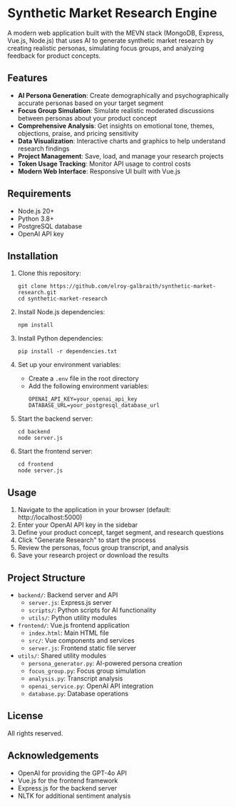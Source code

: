# Synthetic Market Research Engine

A modern web application built with the MEVN stack (MongoDB, Express, Vue.js, Node.js) that uses AI to generate synthetic market research by creating realistic personas, simulating focus groups, and analyzing feedback for product concepts.

## Features

- **AI Persona Generation**: Create demographically and psychographically accurate personas based on your target segment
- **Focus Group Simulation**: Simulate realistic moderated discussions between personas about your product concept
- **Comprehensive Analysis**: Get insights on emotional tone, themes, objections, praise, and pricing sensitivity
- **Data Visualization**: Interactive charts and graphics to help understand research findings
- **Project Management**: Save, load, and manage your research projects
- **Token Usage Tracking**: Monitor API usage to control costs
- **Modern Web Interface**: Responsive UI built with Vue.js

## Requirements

- Node.js 20+
- Python 3.8+
- PostgreSQL database
- OpenAI API key

## Installation

1. Clone this repository:
   ```
   git clone https://github.com/elroy-galbraith/synthetic-market-research.git
   cd synthetic-market-research
   ```

2. Install Node.js dependencies:
   ```
   npm install
   ```

3. Install Python dependencies:
   ```
   pip install -r dependencies.txt
   ```

4. Set up your environment variables:
   - Create a `.env` file in the root directory
   - Add the following environment variables:
     ```
     OPENAI_API_KEY=your_openai_api_key
     DATABASE_URL=your_postgresql_database_url
     ```

5. Start the backend server:
   ```
   cd backend
   node server.js
   ```

6. Start the frontend server:
   ```
   cd frontend
   node server.js
   ```

## Usage

1. Navigate to the application in your browser (default: http://localhost:5000)
2. Enter your OpenAI API key in the sidebar
3. Define your product concept, target segment, and research questions
4. Click "Generate Research" to start the process
5. Review the personas, focus group transcript, and analysis
6. Save your research project or download the results

## Project Structure

- `backend/`: Backend server and API
  - `server.js`: Express.js server
  - `scripts/`: Python scripts for AI functionality
  - `utils/`: Python utility modules
- `frontend/`: Vue.js frontend application
  - `index.html`: Main HTML file
  - `src/`: Vue components and services
  - `server.js`: Frontend static file server
- `utils/`: Shared utility modules
  - `persona_generator.py`: AI-powered persona creation
  - `focus_group.py`: Focus group simulation
  - `analysis.py`: Transcript analysis
  - `openai_service.py`: OpenAI API integration
  - `database.py`: Database operations

## License

All rights reserved.

## Acknowledgements

- OpenAI for providing the GPT-4o API
- Vue.js for the frontend framework
- Express.js for the backend server
- NLTK for additional sentiment analysis